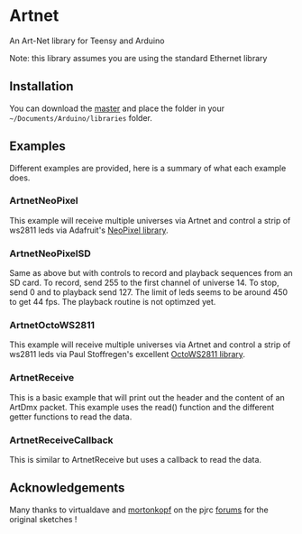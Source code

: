 # Artnet

An Art-Net library for Teensy and Arduino

Note: this library assumes you are using the standard Ethernet library

## Installation

You can download the [master](https://github.com/natcl/Artnet/archive/master.zip) and place the folder in your `~/Documents/Arduino/libraries` folder.

## Examples

Different examples are provided, here is a summary of what each example does.

### ArtnetNeoPixel

This example will receive multiple universes via Artnet and control a strip of ws2811 leds via Adafruit's [NeoPixel library](https://github.com/adafruit/Adafruit_NeoPixel).

### ArtnetNeoPixelSD

Same as above but with controls to record and playback sequences from an SD card. To record, send 255 to the first channel of universe 14. To stop, send 0 and to playback send 127.  The limit of leds seems to be around 450 to get 44 fps. The playback routine is not optimzed yet.

### ArtnetOctoWS2811

This example will receive multiple universes via Artnet and control a strip of ws2811 leds via Paul Stoffregen's excellent [OctoWS2811 library](https://www.pjrc.com/teensy/td_libs_OctoWS2811.html).

### ArtnetReceive

This is a basic example that will print out the header and the content of an ArtDmx packet.  This example uses the read() function and the different getter functions to read the data.

### ArtnetReceiveCallback

This is similar to ArtnetReceive but uses a callback to read the data.

## Acknowledgements

Many thanks to virtualdave and [mortonkopf](http://orchardelica.com/wp/artnet-multiple-universe-with-teensy-3-and-octows2811) on the pjrc [forums](http://forum.pjrc.com/threads/24688-Artnet-to-OctoWS2811?highlight=artnet) for the original sketches !
